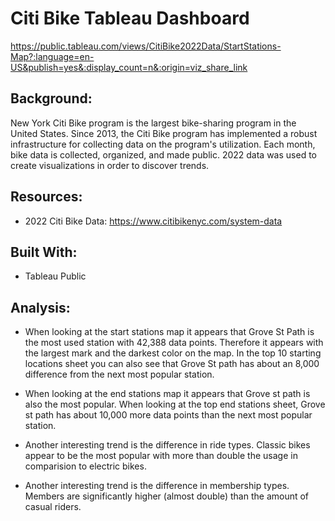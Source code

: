 # Citi Bike Tableau Dashboard

https://public.tableau.com/views/CitiBike2022Data/StartStations-Map?:language=en-US&publish=yes&:display_count=n&:origin=viz_share_link

## Background:
New York Citi Bike program is the largest bike-sharing program in the United States. Since 2013, the Citi Bike program has implemented a robust infrastructure for collecting data on the program's utilization. Each month, bike data is collected, organized, and made public. 2022 data was used to create visualizations in order to discover trends.

## Resources:
* 2022 Citi Bike Data: https://www.citibikenyc.com/system-data

## Built With:

* Tableau Public

## Analysis:

* When looking at the start stations map it appears that Grove St Path is the most used station with 42,388 data points. Therefore it appears with the largest mark and the darkest color on the map. In the top 10 starting locations sheet you can also see that Grove St path has about an 8,000 difference from the next most popular station.

* When looking at the end stations map it appears that Grove st path is also the most popular.  When looking at the top end stations sheet, Grove st path has about 10,000 more data points than the next most popular station.

* Another interesting trend is the difference in ride types. Classic bikes appear to be the most popular with more than double the usage in comparision to electric bikes. 

* Another interesting trend is the difference in membership types. Members are significantly higher (almost double) than the amount of casual riders. 
